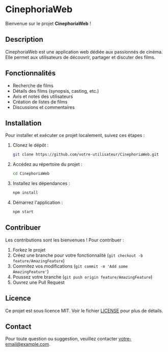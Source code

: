 # CinephoriaWeb

Bienvenue sur le projet **CinephoriaWeb** !

## Description

CinephoriaWeb est une application web dédiée aux passionnés de cinéma. Elle permet aux utilisateurs de découvrir, partager et discuter des films.

## Fonctionnalités

- Recherche de films
- Détails des films (synopsis, casting, etc.)
- Avis et notes des utilisateurs
- Création de listes de films
- Discussions et commentaires

## Installation

Pour installer et exécuter ce projet localement, suivez ces étapes :

1. Clonez le dépôt :
   ```bash
   git clone https://github.com/votre-utilisateur/CinephoriaWeb.git
   ```
2. Accédez au répertoire du projet :
   ```bash
   cd CinephoriaWeb
   ```
3. Installez les dépendances :
   ```bash
   npm install
   ```
4. Démarrez l'application :
   ```bash
   npm start
   ```

## Contribuer

Les contributions sont les bienvenues ! Pour contribuer :

1. Forkez le projet
2. Créez une branche pour votre fonctionnalité (`git checkout -b feature/AmazingFeature`)
3. Commitez vos modifications (`git commit -m 'Add some AmazingFeature'`)
4. Poussez votre branche (`git push origin feature/AmazingFeature`)
5. Ouvrez une Pull Request

## Licence

Ce projet est sous licence MIT. Voir le fichier [LICENSE](LICENSE) pour plus de détails.

## Contact

Pour toute question ou suggestion, veuillez contacter [votre-email@example.com](mailto:votre-email@example.com).
